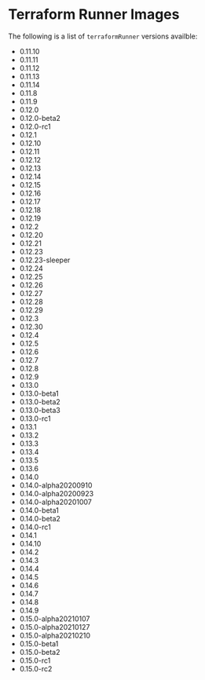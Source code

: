 # Terraform Runner Images

The following is a list of `terraformRunner` versions availble:

- 0.11.10
- 0.11.11
- 0.11.12
- 0.11.13
- 0.11.14
- 0.11.8
- 0.11.9
- 0.12.0
- 0.12.0-beta2
- 0.12.0-rc1
- 0.12.1
- 0.12.10
- 0.12.11
- 0.12.12
- 0.12.13
- 0.12.14
- 0.12.15
- 0.12.16
- 0.12.17
- 0.12.18
- 0.12.19
- 0.12.2
- 0.12.20
- 0.12.21
- 0.12.23
- 0.12.23-sleeper
- 0.12.24
- 0.12.25
- 0.12.26
- 0.12.27
- 0.12.28
- 0.12.29
- 0.12.3
- 0.12.30
- 0.12.4
- 0.12.5
- 0.12.6
- 0.12.7
- 0.12.8
- 0.12.9
- 0.13.0
- 0.13.0-beta1
- 0.13.0-beta2
- 0.13.0-beta3
- 0.13.0-rc1
- 0.13.1
- 0.13.2
- 0.13.3
- 0.13.4
- 0.13.5
- 0.13.6
- 0.14.0
- 0.14.0-alpha20200910
- 0.14.0-alpha20200923
- 0.14.0-alpha20201007
- 0.14.0-beta1
- 0.14.0-beta2
- 0.14.0-rc1
- 0.14.1
- 0.14.10
- 0.14.2
- 0.14.3
- 0.14.4
- 0.14.5
- 0.14.6
- 0.14.7
- 0.14.8
- 0.14.9
- 0.15.0-alpha20210107
- 0.15.0-alpha20210127
- 0.15.0-alpha20210210
- 0.15.0-beta1
- 0.15.0-beta2
- 0.15.0-rc1
- 0.15.0-rc2
